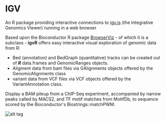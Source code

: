 # IGV
An R package providing interactive connections to
[igv.js](https://github.com/igvteam/igv.js/tree/master) 
(the Integrative Genomics Viewer) running in a web browser

Based upon the Bioconductor R package
[BrowserViz](https://paul-shannon.github.io/BrowserViz/) - of which it
is a subclass - **igvR** offers easy interactive visual exploration of
genomic data from R:

  -   Bed (annotation) and BedGraph (quantitative)
tracks can be created out of **_R_** data.frames and GenomicRanges
objects.  
   - Aligment data from bam files via GAlignments objects offered by
     the GenomicAlignments class
   - variant data from VCF files via VCF objects offered by the
     VariantAnnotation class.
   
   
Display a BAM pileup from a ChIP-Seq experiment, accompanied by narrow
peaks called by MACS2, and TF motif matches from MotifDb, to sequence
scored by the Bioconductor's Biostrings::matchPWM.

![alt tag](https://raw.githubusercontent.com/paul-shannon/igvR/master/docs/ctcf-chip-seq-igvR.png)




